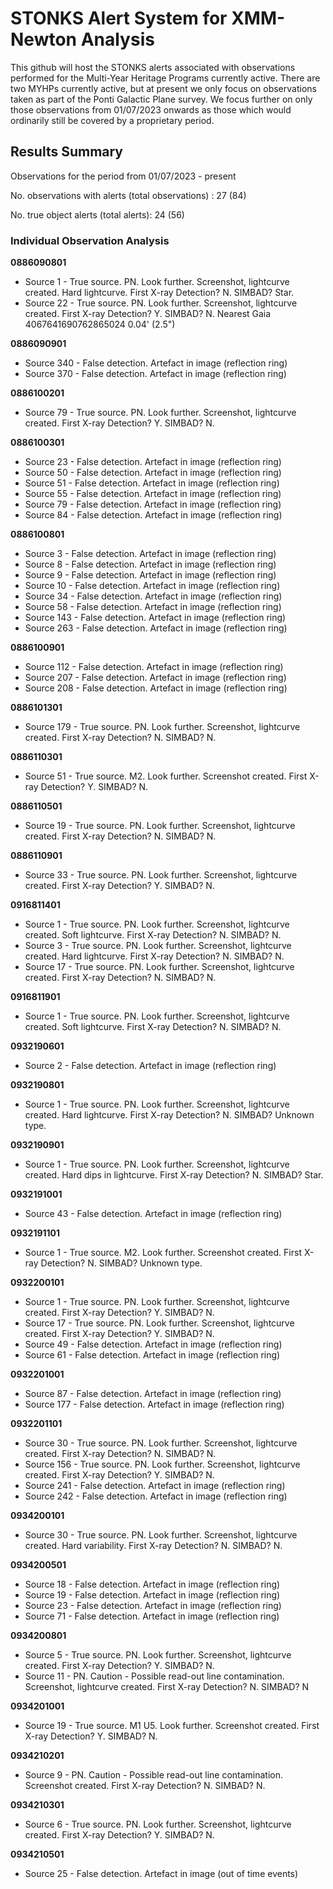 # STONKS Alert System for XMM-Newton Analysis

This github will host the STONKS alerts associated with observations performed for the Multi-Year Heritage Programs currently active. There are two MYHPs currently active, 
but at present we only focus on observations taken as part of the Ponti Galactic Plane survey. We focus further on only those observations from 01/07/2023 onwards as those which
would ordinarily still be covered by a proprietary period.




## Results Summary


Observations for the period from 01/07/2023 - present

No. observations with alerts (total observations) :		27  (84)

No. true object alerts (total alerts):   24  (56)


### Individual Observation Analysis

**0886090801**
+ Source 1 - True source. PN. Look further. Screenshot, lightcurve created. Hard lightcurve. First X-ray Detection? N. SIMBAD? Star. 
+ Source 22 - True source. PN. Look further. Screenshot, lightcurve created. First X-ray Detection? Y. SIMBAD? N. Nearest Gaia 	4067641690762865024	0.04' (2.5")

**0886090901**
+ Source 340 - False detection. Artefact in image (reflection ring)
+ Source 370 - False detection. Artefact in image (reflection ring)

**0886100201**
+ Source 79 - True source. PN. Look further. Screenshot, lightcurve created. First X-ray Detection? Y. SIMBAD? N.

**0886100301**
+ Source 23 - False detection. Artefact in image (reflection ring)
+ Source 50 - False detection. Artefact in image (reflection ring)
+ Source 51 - False detection. Artefact in image (reflection ring)
+ Source 55 - False detection. Artefact in image (reflection ring)
+ Source 79 - False detection. Artefact in image (reflection ring)
+ Source 84 - False detection. Artefact in image (reflection ring)

**0886100801**
+ Source 3 - False detection. Artefact in image (reflection ring)
+ Source 8 - False detection. Artefact in image (reflection ring)
+ Source 9 - False detection. Artefact in image (reflection ring)
+ Source 10 - False detection. Artefact in image (reflection ring)
+ Source 34 - False detection. Artefact in image (reflection ring)
+ Source 58 - False detection. Artefact in image (reflection ring)
+ Source 143 - False detection. Artefact in image (reflection ring)
+ Source 263 - False detection. Artefact in image (reflection ring)

**0886100901**
+ Source 112 - False detection. Artefact in image (reflection ring)
+ Source 207 - False detection. Artefact in image (reflection ring)
+ Source 208 - False detection. Artefact in image (reflection ring)

**0886101301**
+ Source 179 - True source. PN. Look further. Screenshot, lightcurve created. First X-ray Detection? N. SIMBAD? N.

**0886110301**
+ Source 51 - True source. M2. Look further. Screenshot created. First X-ray Detection? Y. SIMBAD? N.

**0886110501**
+ Source 19 - True source. PN. Look further. Screenshot, lightcurve created. First X-ray Detection? N. SIMBAD? N.

**0886110901**
+ Source 33 - True source. PN. Look further. Screenshot, lightcurve created. First X-ray Detection? Y. SIMBAD? N.

**0916811401**
+ Source 1 - True source. PN. Look further. Screenshot, lightcurve created. Soft lightcurve. First X-ray Detection? N. SIMBAD? N. 
+ Source 3 - True source. PN. Look further. Screenshot, lightcurve created. Hard lightcurve. First X-ray Detection? N. SIMBAD? N.
+ Source 17 - True source. PN. Look further. Screenshot, lightcurve created. First X-ray Detection? N. SIMBAD? N.

**0916811901**
+ Source 1 - True source. PN. Look further. Screenshot, lightcurve created. Soft lightcurve. First X-ray Detection? N. SIMBAD? N.

**0932190601**
+ Source 2 - False detection. Artefact in image (reflection ring)

**0932190801**
+ Source 1 - True source. PN. Look further. Screenshot, lightcurve created. Hard lightcurve. First X-ray Detection? N. SIMBAD? Unknown type.

**0932190901**
+ Source 1 - True source. PN. Look further. Screenshot, lightcurve created. Hard dips in lightcurve. First X-ray Detection? N. SIMBAD? Star.

**0932191001**
+ Source 43 - False detection. Artefact in image (reflection ring)

**0932191101**
+ Source 1 - True source. M2. Look further. Screenshot created. First X-ray Detection? N. SIMBAD? Unknown type.

**0932200101**
+ Source 1 - True source. PN. Look further. Screenshot, lightcurve created. First X-ray Detection? Y. SIMBAD? N.
+ Source 17 - True source. PN. Look further. Screenshot, lightcurve created. First X-ray Detection? Y. SIMBAD? N.
+ Source 49 - False detection. Artefact in image (reflection ring)
+ Source 61 - False detection. Artefact in image (reflection ring)

**0932201001**
+ Source 87 - False detection. Artefact in image (reflection ring)
+ Source 177 - False detection. Artefact in image (reflection ring)

**0932201101**
+ Source 30 - True source. PN. Look further. Screenshot, lightcurve created. First X-ray Detection? N. SIMBAD? N.
+ Source 156 - True source. PN. Look further. Screenshot, lightcurve created. First X-ray Detection? Y. SIMBAD? N.
+ Source 241 - False detection. Artefact in image (reflection ring)
+ Source 242 - False detection. Artefact in image (reflection ring)

**0934200101**
+ Source 30 - True source. PN. Look further. Screenshot, lightcurve created. Hard variability. First X-ray Detection? N. SIMBAD? N.

**0934200501**
+ Source 18 - False detection. Artefact in image (reflection ring)
+ Source 19 - False detection. Artefact in image (reflection ring)
+ Source 23 - False detection. Artefact in image (reflection ring)
+ Source 71 - False detection. Artefact in image (reflection ring)

**0934200801**
+ Source 5 - True source. PN. Look further. Screenshot, lightcurve created. First X-ray Detection? Y. SIMBAD? N.
+ Source 11 - PN. Caution - Possible read-out line contamination. Screenshot, lightcurve created. First X-ray Detection? N. SIMBAD? N

**0934201001**
+ Source 19 - True source. M1 U5. Look further. Screenshot created. First X-ray Detection? Y. SIMBAD? N.

**0934210201**
+ Source 9 - PN. Caution - Possible read-out line contamination. Screenshot created. First X-ray Detection? N. SIMBAD? N.

**0934210301**
+ Source 6 - True source. PN. Look further. Screenshot, lightcurve created. First X-ray Detection? Y. SIMBAD? N.

**0934210501**
+ Source 25 - False detection. Artefact in image (out of time events)
